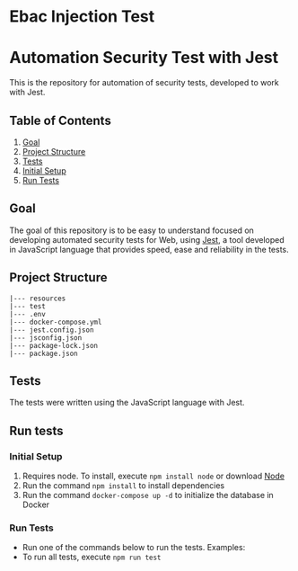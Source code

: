 # Ebac Injection Test

# Automation Security Test with Jest

This is the repository for automation of security tests, developed to work with Jest.

## Table of Contents

1. [Goal](#goal)
2. [Project Structure](#project-structure)
3. [Tests](#tests)
4. [Initial Setup](#initial-setup)
5. [Run Tests](#run-tests)

## Goal

The goal of this repository is to be easy to understand focused on developing automated security tests for Web, using [Jest](https://www.jests.io/), a tool developed in JavaScript language that provides speed, ease and reliability in the tests.

## Project Structure

```
|--- resources
|--- test
|--- .env
|--- docker-compose.yml
|--- jest.config.json
|--- jsconfig.json
|--- package-lock.json
|--- package.json
```

## Tests

The tests were written using the JavaScript language with Jest.

## Run tests

### Initial Setup

1. Requires node. To install, execute `npm install node` or download [Node](https://nodejs.org/en/download/)
2. Run the command `npm install` to install dependencies
3. Run the command `docker-compose up -d` to initialize the database in Docker

### Run Tests

- Run one of the commands below to run the tests.
  Examples:
- To run all tests, execute `npm run test`
<p>
